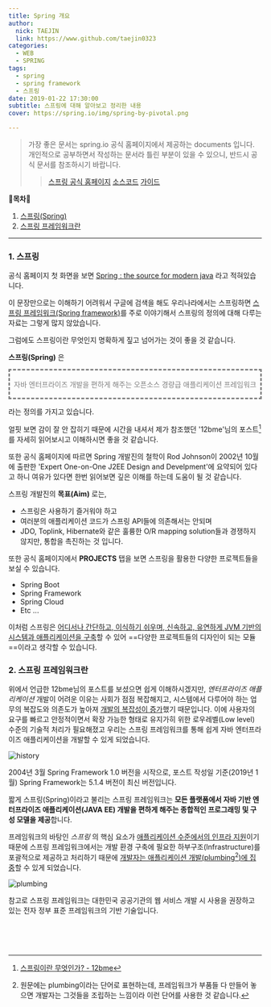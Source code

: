 ```yaml
---
title: Spring 개요
author:
  nick: TAEJIN  
  link: https://www.github.com/taejin0323
categories:
  - WEB
  - SPRING
tags:
  - spring
  - spring framework
  - 스프링
date: 2019-01-22 17:30:00
subtitle: 스프링에 대해 알아보고 정리한 내용
cover: https://spring.io/img/spring-by-pivotal.png

---
```


> 가장 좋은 문서는 spring.io 공식 홈페이지에서 제공하는 documents 입니다. 개인적으로 공부하면서 작성하는 문서라 틀린 부분이 있을 수 있으니, 반드시 공식 문서를 참조하시기 바랍니다.
>
> > [스프링 공식 홈페이지](https://spring.io)
> > [소스코드](https://github.com/spring-projects)
> > [가이드](https://spring.io/guides)

:book:**목차**:book:

1. [스프링(Spring)](#1-스프링)
2. [스프링 프레임워크란](#2-스프링-프레임워크란)

------

### 1. 스프링

공식 홈페이지 첫 화면을 보면 <u>Spring : the source for modern java</u> 라고 적혀있습니다.

이 문장만으로는 이해하기 어려워서 구글에 검색을 해도 우리나라에서는 스프링하면 <u>스프링 프레임워크(Spring framework)</u>를 주로 이야기해서 스프링의 정의에 대해 다루는 자료는 그렇게 많지 않았습니다.

그럼에도 스프링이란 무엇인지 명확하게 짚고 넘어가는 것이 좋을 것 같습니다.

**스프링(Spring)** 은

<div style="border:3px; border-style:dashed; color:grey; text-align:center">
  <br>자바 엔터프라이즈 개발을 편하게 해주는 오픈소스 경량급 애플리케이션 프레임워크<br><br>
</div>

라는 정의를 가지고 있습니다.

 얼핏 보면 감이 잘 안 잡히기 때문에 시간을 내셔서 제가 참조했던 '12bme'님의 포스트[^1] 를 자세히 읽어보시고 이해하시면 좋을 것 같습니다.

 또한 공식 홈페이지에 따르면 Spring 개발진의 철학이 Rod Johnson이 2002년 10월에 출판한 'Expert One-on-One J2EE Design and Develpment'에 요약되어 있다고 하니 여유가 있다면 한번 읽어보면 깊은 이해를 하는데 도움이 될 것 같습니다.



스프링 개발진의 **목표(Aim)** 로는,

- 스프링은 사용하기 즐거워야 하고
- 여러분의 애플리케이션 코드가 스프링 API들에 의존해서는 안되며
- JDO, Toplink, Hibernate와 같은 훌륭한 O/R mapping solution들과 경쟁하지 않지만, 통합을 촉진하는 것 입니다.



 또한 공식 홈페이지에서 **PROJECTS** 탭을 보면 스프링을 활용한 다양한 프로젝트들을 보실 수 있습니다.

- Spring Boot
- Spring Framework
- Spring Cloud
- Etc ...



이처럼 스프링은 <u>어디서나 간단하고, 이식하기 쉬우며, 신속하고, 유연하게 JVM 기반의 시스템과 애플리케이션을 구축</u>할 수 있어  ==다양한 프로젝트들의 디자인이 되는 모듈==이라고 생각할 수 있습니다.



[^1]: [스프링이란 무엇인가? - 12bme](https://12bme.tistory.com/157)



### 2. 스프링 프레임워크란

 위에서 언급한 12bme님의 포스트를 보셨으면 쉽게 이해하시겠지만, *엔터프라이즈 애플리케이션* 개발이 어려운 이유는 사회가 점점 복잡해지고, 시스템에서 다루어야 하는 업무의 복잡도와 의존도가 높아져 <u>개발의 복잡성이 증가</u>했기 때문입니다. 이에 사용자의 요구를 빠르고 안정적이면서 확장 가능한 형태로 유지가히 위한 로우레벨(Low level) 수준의 기술적 처리가 필요해졌고 우리는 스프링 프레임워크를 통해 쉽게 자바 엔터프라이즈 애플리케이션을 개발할 수 있게 되었습니다.



![history](/img/history.png)

 2004년 3월 Spring Framework 1.0 버전을 시작으로, 포스트 작성일 기준(2019년 1월) Spring Framework는 5.1.4 버전이 최신 버전입니다.



 짧게 스프링(Spring)이라고 불리는 스프링 프레임워크는 **모든 플랫폼에서 자바 기반 엔터프라이즈 애플리케이션(JAVA EE) 개발을 편하게 해주는 종합적인 프로그래밍 및 구성 모델을 제공**합니다.



 프레임워크의 바탕인 *스프링* 의 핵심 요소가 <u>애플리케이션 수준에서의 인프라 지원</u>이기 때문에 스프링 프레임워크에서는 개발 환경 구축에 필요한 하부구조(Infrastructure)를 포괄적으로 제공하고 처리하기 때문에 <u>개발자는 애플리케이션 개발(plumbing[^2])에 집중</u>할 수 있게 되었습니다.

![plumbing](https://www.jbrothershi.com/wp-content/uploads/2018/10/SpringPlumbingLogo.png)

 참고로 스프링 프레임워크는 대한민국 공공기관의 웹 서비스 개발 시 사용을 권장하고 있는 전자 정부 표준 프레임워크의 기반 기술입니다.

[^2]: 원문에는 plumbing이라는 단어로 표현하는데, 프레임워크가 부품들 다 만들어 놓으면 개발자는 그것들을 조립하는 느낌이라 이런 단어를 사용한 것 같습니다.

<br><br><br>
